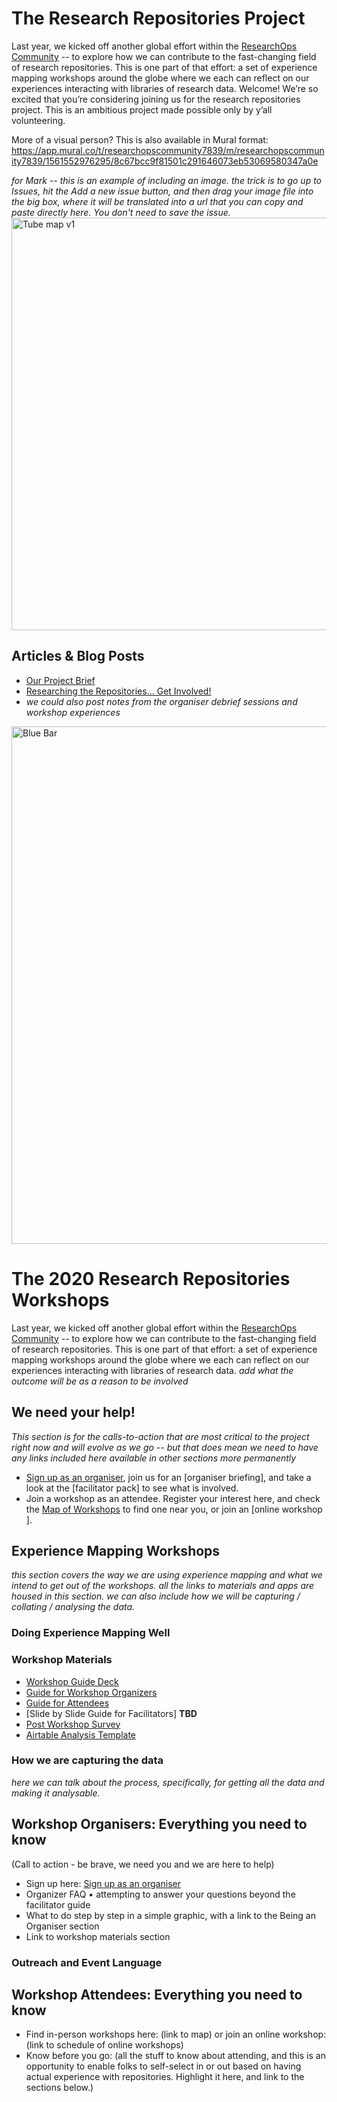 # The Research Repositories Project 
Last year, we kicked off another global effort within the [ResearchOps Community](https://researchops.community/) -- to explore how we can contribute to the fast-changing field of research repositories. This is one part of that effort: a set of experience mapping workshops around the globe where we each can reflect on our experiences interacting with libraries of research data. 
Welcome! 
We’re so excited that you’re considering joining us for the research repositories project. This is an ambitious project made possible only by y’all volunteering.

More of a visual person? This is also available in Mural format: https://app.mural.co/t/researchopscommunity7839/m/researchopscommunity7839/1561552976295/8c67bcc9f81501c291646073eb53069580347a0e

_for Mark -- this is an example of including an image. the trick is to go up to Issues, hit the Add a new issue button, and then drag your image file into the big box, where it will be translated into a url that you can copy and paste directly here. You don't need to save the issue._
<img width="660" alt="Tube map v1" src="https://user-images.githubusercontent.com/61110861/74689383-eb2a6080-51a8-11ea-98b3-62728a0e190b.png">

## Articles & Blog Posts
* [Our Project Brief](https://docs.google.com/document/d/1fTAkTZv2m6zGmlKWk-6C2fEUiagxShkh49L4UwUmw5g/edit?usp=sharing)
* [Researching the Repositories… Get Involved!](https://medium.com/researchops-community/researching-the-repositories-get-involved-1a0f53ee2398)
* _we could also post notes from the organiser debrief sessions and workshop experiences_

<img width="828" alt="Blue Bar" src="https://user-images.githubusercontent.com/61110861/74689265-7fe08e80-51a8-11ea-98ee-9919922a35f0.png">

# The 2020 Research Repositories Workshops 
Last year, we kicked off another global effort within the [ResearchOps Community](https://researchops.community/) -- to explore how we can contribute to the fast-changing field of research repositories. This is one part of that effort: a set of experience mapping workshops around the globe where we each can reflect on our experiences interacting with libraries of research data. _add what the outcome will be as a reason to be involved_
## We need your help!
_This section is for the calls-to-action that are most critical to the project right now and will evolve as we go -- but that does mean we need to have any links included here available in other sections more permanently_
* [Sign up as an organiser](https://docs.google.com/forms/d/1ch9bDJdmQlMFwm4_4MsRpjh4ZxyjCM_v5Mi61kzuuPQ/viewform?edit_requested=true), join us for an [organiser briefing], and take a look at the [facilitator pack] to see what is involved. 
* Join a workshop as an attendee. Register your interest here, and check the [Map of Workshops](https://www.google.com/maps/d/u/0/edit?mid=1rRM3nncH5YOkL1aCzwFskF0Vzk1vbRoo&ll=20.819791416066206%2C6.252782455528518&z=3) to find one near you, or join an [online workshop ].
## Experience Mapping Workshops
_this section covers the way we are using experience mapping and what we intend to get out of the workshops. all the links to materials and apps are housed in this section. we can also include how we will be capturing / collating / analysing the data._
### Doing Experience Mapping Well
### Workshop Materials
* [Workshop Guide Deck](https://docs.google.com/presentation/d/1LlGjeC5F9OkjuhaEV5RgaaIw9QHMpSLChC0kSuw3Xvs/edit?usp=sharing)
* [Guide for Workshop Organizers](https://drive.google.com/open?id=16pADGzLg9lZJexS5ztQVEwPp_RIdP06gmsVMZNn-kg4)
* [Guide for Attendees](https://drive.google.com/open?id=1hgNU7NTO-Li9MdB4HsOK00wxoK6TQrzmfzC7c8c_96E)
* [Slide by Slide Guide for Facilitators] **TBD**
* [Post Workshop Survey](https://docs.google.com/document/d/1hgNU7NTO-Li9MdB4HsOK00wxoK6TQrzmfzC7c8c_96E/edit#heading=h.aaqas653p77l)
* [Airtable Analysis Template](https://airtable.com/shrWvW4cLM4OxuJXQ)
### How we are capturing the data
_here we can talk about the process, specifically, for getting all the data and making it analysable._
## Workshop Organisers: Everything you need to know
(Call to action - be brave, we need you and we are here to help) 
* Sign up here: [Sign up as an organiser](https://docs.google.com/forms/d/1ch9bDJdmQlMFwm4_4MsRpjh4ZxyjCM_v5Mi61kzuuPQ/viewform?edit_requested=true)
* Organizer FAQ • attempting to answer your questions beyond the facilitator guide
* What to do step by step in a simple graphic, with a link to the Being an Organiser section
* Link to workshop materials section
### Outreach and Event Language

## Workshop Attendees: Everything you need to know 
* Find in-person workshops here: (link to map) or join an online workshop: (link to schedule of online workshops)
* Know before you go: (all the stuff to know about attending, and this is an opportunity to enable folks to self-select in or out based on having actual experience with repositories. Highlight it here, and link to the sections below.)

